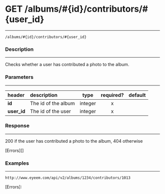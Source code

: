 # GET /albums/#{id}/contributors/#{user_id} 
***
`/albums/#{id}/contributors/#{user_id}`

### Description
***
Checks whether a user has contributed a photo to the album.

### Parameters
***

|header| description| type |required? |default|
|:---------|:--------------|:----------:|:------------:|:------------:|
|**id**| The id of the album|integer|x||
|**user_id**| The id of the user|integer|x||

### Response
***


200 if the user has contributed a photo to the album, 404 otherwise


[Errors][]

### Examples
***

`http://www.eyeem.com/api/v2/albums/1234/contributors/1013`







[Errors]: 